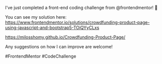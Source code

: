 I've just completed a front-end coding challenge from @frontendmentor! 🎉

You can see my solution here: https://www.frontendmentor.io/solutions/crowdfunding-product-page-using-javascript-and-bootstrap5-TOiQYyCLxs

https://milosshomy.github.io/Crowdfunding-Product-Page/

Any suggestions on how I can improve are welcome!

#FrontendMentor #CodeChallenge
